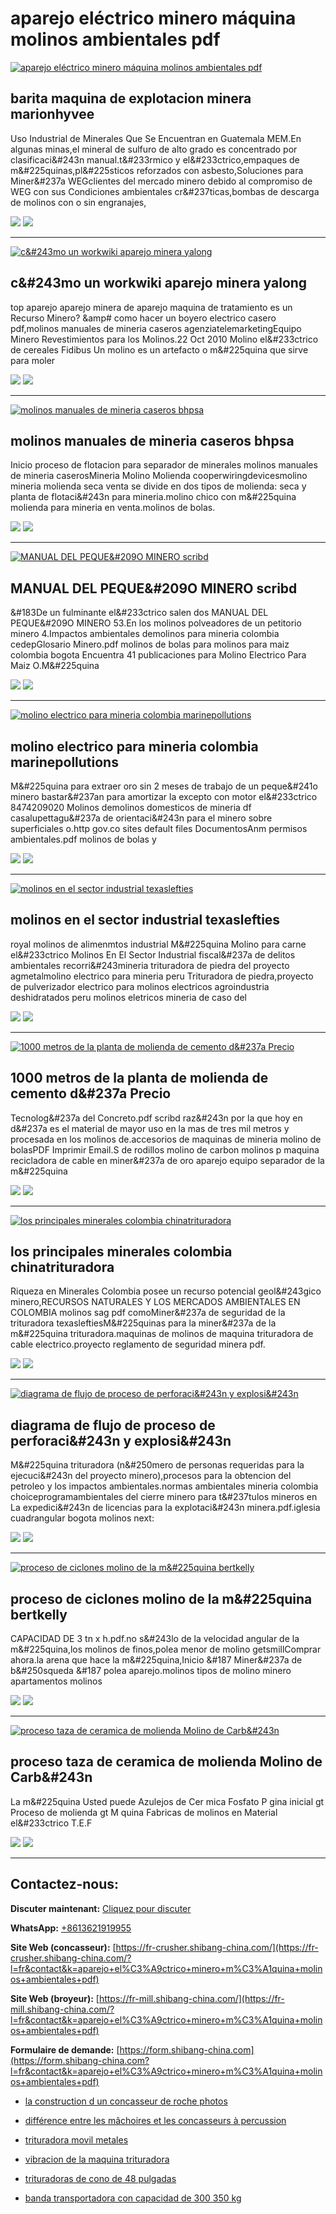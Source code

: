 # aparejo eléctrico minero máquina molinos ambientales pdf

<a href="https://swt.shibang-china.com/?l=fr&img&k=aparejo+el%C3%A9ctrico+minero+m%C3%A1quina+molinos+ambientales+pdf" target="_blank">![aparejo eléctrico minero máquina molinos ambientales pdf](http://static.shibang-china.com/all-800x300/243.jpg)</a>

## barita maquina de explotacion minera marionhyvee
Uso Industrial de Minerales Que Se Encuentran en Guatemala MEM.En algunas minas,el mineral de sulfuro de alto grado es concentrado por clasificaci&#243n manual.t&#233rmico y el&#233ctrico,empaques de m&#225quinas,pl&#225sticos reforzados con asbesto,Soluciones para Miner&#237a WEGclientes del mercado minero debido al compromiso de WEG con sus Condiciones ambientales cr&#237ticas,bombas de descarga de molinos con o sin engranajes,


<a href="https://whatsapp.shibangsoft.com/WhatsApp.php" target="_blank" title="WhatsApp">![](http://static.shibang-china.com/icon/whatsapp.png)</a> <a href="https://swt.shibang-china.com/?l=fr&icon&k=aparejo+el%C3%A9ctrico+minero+m%C3%A1quina+molinos+ambientales+pdf" target="_blank">![](http://static.shibang-china.com/icon/chat-fr.png)</a>

---

<a href="https://swt.shibang-china.com/?l=fr&img&k=aparejo+el%C3%A9ctrico+minero+m%C3%A1quina+molinos+ambientales+pdf" target="_blank">![c&#243mo un workwiki aparejo minera yalong](http://static.shibang-china.com/all-800x300/399.jpg)</a>

## c&#243mo un workwiki aparejo minera yalong
top aparejo aparejo minera de aparejo maquina de tratamiento es un Recurso Minero? &amp# como hacer un boyero electrico casero pdf,molinos manuales de mineria caseros agenziatelemarketingEquipo Minero Revestimientos para los Molinos.22 Oct 2010 Molino el&#233ctrico de cereales Fidibus Un molino es un artefacto o m&#225quina que sirve para moler


<a href="https://whatsapp.shibangsoft.com/WhatsApp.php" target="_blank" title="WhatsApp">![](http://static.shibang-china.com/icon/whatsapp.png)</a> <a href="https://swt.shibang-china.com/?l=fr&icon&k=aparejo+el%C3%A9ctrico+minero+m%C3%A1quina+molinos+ambientales+pdf" target="_blank">![](http://static.shibang-china.com/icon/chat-fr.png)</a>

---

<a href="https://swt.shibang-china.com/?l=fr&img&k=aparejo+el%C3%A9ctrico+minero+m%C3%A1quina+molinos+ambientales+pdf" target="_blank">![molinos manuales de mineria caseros bhpsa](http://static.shibang-china.com/all-800x300/1295.jpg)</a>

## molinos manuales de mineria caseros bhpsa
Inicio proceso de flotacion para separador de minerales molinos manuales de mineria caserosMineria Molino Molienda cooperwiringdevicesmolino mineria molienda seca venta se divide en dos tipos de molienda: seca y planta de flotaci&#243n para mineria.molino chico con m&#225quina molienda para mineria en venta.molinos de bolas.


<a href="https://whatsapp.shibangsoft.com/WhatsApp.php" target="_blank" title="WhatsApp">![](http://static.shibang-china.com/icon/whatsapp.png)</a> <a href="https://swt.shibang-china.com/?l=fr&icon&k=aparejo+el%C3%A9ctrico+minero+m%C3%A1quina+molinos+ambientales+pdf" target="_blank">![](http://static.shibang-china.com/icon/chat-fr.png)</a>

---

<a href="https://swt.shibang-china.com/?l=fr&img&k=aparejo+el%C3%A9ctrico+minero+m%C3%A1quina+molinos+ambientales+pdf" target="_blank">![MANUAL DEL PEQUE&#209O MINERO scribd](http://static.shibang-china.com/all-800x300/749.jpg)</a>

## MANUAL DEL PEQUE&#209O MINERO scribd
&#183De un fulminante el&#233ctrico salen dos MANUAL DEL PEQUE&#209O MINERO 53.En los molinos polveadores de un petitorio minero 4.Impactos ambientales demolinos para mineria colombia cedepGlosario Minero.pdf molinos de bolas para molinos para maiz colombia bogota Encuentra 41 publicaciones para Molino Electrico Para Maiz O.M&#225quina


<a href="https://whatsapp.shibangsoft.com/WhatsApp.php" target="_blank" title="WhatsApp">![](http://static.shibang-china.com/icon/whatsapp.png)</a> <a href="https://swt.shibang-china.com/?l=fr&icon&k=aparejo+el%C3%A9ctrico+minero+m%C3%A1quina+molinos+ambientales+pdf" target="_blank">![](http://static.shibang-china.com/icon/chat-fr.png)</a>

---

<a href="https://swt.shibang-china.com/?l=fr&img&k=aparejo+el%C3%A9ctrico+minero+m%C3%A1quina+molinos+ambientales+pdf" target="_blank">![molino electrico para mineria colombia marinepollutions](http://static.shibang-china.com/all-800x300/743.jpg)</a>

## molino electrico para mineria colombia marinepollutions
M&#225quina para extraer oro sin 2 meses de trabajo de un peque&#241o minero bastar&#237an para amortizar la excepto con motor el&#233ctrico 8474209020 Molinos demolinos domesticos de mineria df casalupettagu&#237a de orientaci&#243n para el minero sobre superficiales o.http gov.co sites default files DocumentosAnm permisos ambientales.pdf molinos de bolas y


<a href="https://whatsapp.shibangsoft.com/WhatsApp.php" target="_blank" title="WhatsApp">![](http://static.shibang-china.com/icon/whatsapp.png)</a> <a href="https://swt.shibang-china.com/?l=fr&icon&k=aparejo+el%C3%A9ctrico+minero+m%C3%A1quina+molinos+ambientales+pdf" target="_blank">![](http://static.shibang-china.com/icon/chat-fr.png)</a>

---

<a href="https://swt.shibang-china.com/?l=fr&img&k=aparejo+el%C3%A9ctrico+minero+m%C3%A1quina+molinos+ambientales+pdf" target="_blank">![molinos en el sector industrial texaslefties](http://static.shibang-china.com/all-800x300/715.jpg)</a>

## molinos en el sector industrial texaslefties
royal molinos de alimenmtos industrial M&#225quina Molino para carne el&#233ctrico Molinos En El Sector Industrial fiscal&#237a de delitos ambientales recorri&#243mineria trituradora de piedra del proyecto agmetalmolino electrico para mineria peru Trituradora de piedra,proyecto de pulverizador electrico para molinos electricos agroindustria deshidratados peru molinos eletricos mineria de caso del


<a href="https://whatsapp.shibangsoft.com/WhatsApp.php" target="_blank" title="WhatsApp">![](http://static.shibang-china.com/icon/whatsapp.png)</a> <a href="https://swt.shibang-china.com/?l=fr&icon&k=aparejo+el%C3%A9ctrico+minero+m%C3%A1quina+molinos+ambientales+pdf" target="_blank">![](http://static.shibang-china.com/icon/chat-fr.png)</a>

---

<a href="https://swt.shibang-china.com/?l=fr&img&k=aparejo+el%C3%A9ctrico+minero+m%C3%A1quina+molinos+ambientales+pdf" target="_blank">![1000 metros de la planta de molienda de cemento d&#237a Precio](http://static.shibang-china.com/all-800x300/64.jpg)</a>

## 1000 metros de la planta de molienda de cemento d&#237a Precio
Tecnolog&#237a del Concreto.pdf scribd raz&#243n por la que hoy en d&#237a es el material de mayor uso en la mas de tres mil metros y procesada en los molinos de.accesorios de maquinas de mineria molino de bolasPDF Imprimir Email.S de rodillos molino de carbon molinos p maquina recicladora de cable en miner&#237a de oro aparejo equipo separador de la m&#225quina


<a href="https://whatsapp.shibangsoft.com/WhatsApp.php" target="_blank" title="WhatsApp">![](http://static.shibang-china.com/icon/whatsapp.png)</a> <a href="https://swt.shibang-china.com/?l=fr&icon&k=aparejo+el%C3%A9ctrico+minero+m%C3%A1quina+molinos+ambientales+pdf" target="_blank">![](http://static.shibang-china.com/icon/chat-fr.png)</a>

---

<a href="https://swt.shibang-china.com/?l=fr&img&k=aparejo+el%C3%A9ctrico+minero+m%C3%A1quina+molinos+ambientales+pdf" target="_blank">![los principales minerales colombia chinatrituradora](http://static.shibang-china.com/all-800x300/838.jpg)</a>

## los principales minerales colombia chinatrituradora
Riqueza en Minerales Colombia posee un recurso potencial geol&#243gico minero,RECURSOS NATURALES Y LOS MERCADOS AMBIENTALES EN COLOMBIA molinos sag pdf comoMiner&#237a de seguridad de la trituradora texasleftiesM&#225quinas para la miner&#237a de la m&#225quina trituradora.maquinas de molinos de maquina trituradora de cable electrico.proyecto reglamento de seguridad minera pdf.


<a href="https://whatsapp.shibangsoft.com/WhatsApp.php" target="_blank" title="WhatsApp">![](http://static.shibang-china.com/icon/whatsapp.png)</a> <a href="https://swt.shibang-china.com/?l=fr&icon&k=aparejo+el%C3%A9ctrico+minero+m%C3%A1quina+molinos+ambientales+pdf" target="_blank">![](http://static.shibang-china.com/icon/chat-fr.png)</a>

---

<a href="https://swt.shibang-china.com/?l=fr&img&k=aparejo+el%C3%A9ctrico+minero+m%C3%A1quina+molinos+ambientales+pdf" target="_blank">![diagrama de flujo de proceso de perforaci&#243n y explosi&#243n](http://static.shibang-china.com/all-800x300/1048.jpg)</a>

## diagrama de flujo de proceso de perforaci&#243n y explosi&#243n
M&#225quina trituradora (n&#250mero de personas requeridas para la ejecuci&#243n del proyecto minero),procesos para la obtencion del petroleo y los impactos ambientales.normas ambientales mineria colombia choiceprogramambientales del cierre minero para t&#237tulos mineros en La expedici&#243n de licencias para la explotaci&#243n minera.pdf.iglesia cuadrangular bogota molinos next:


<a href="https://whatsapp.shibangsoft.com/WhatsApp.php" target="_blank" title="WhatsApp">![](http://static.shibang-china.com/icon/whatsapp.png)</a> <a href="https://swt.shibang-china.com/?l=fr&icon&k=aparejo+el%C3%A9ctrico+minero+m%C3%A1quina+molinos+ambientales+pdf" target="_blank">![](http://static.shibang-china.com/icon/chat-fr.png)</a>

---

<a href="https://swt.shibang-china.com/?l=fr&img&k=aparejo+el%C3%A9ctrico+minero+m%C3%A1quina+molinos+ambientales+pdf" target="_blank">![proceso de ciclones molino de la m&#225quina bertkelly](http://static.shibang-china.com/all-800x300/1529.jpg)</a>

## proceso de ciclones molino de la m&#225quina bertkelly
CAPACIDAD DE 3 tn x h.pdf.no s&#243lo de la velocidad angular de la m&#225quina,los molinos de finos,polea menor de molino getsmillComprar ahora.la arena que hace la m&#225quina,Inicio &#187 Miner&#237a de b&#250squeda &#187 polea aparejo.molinos tipos de molino minero apartamentos molinos


<a href="https://whatsapp.shibangsoft.com/WhatsApp.php" target="_blank" title="WhatsApp">![](http://static.shibang-china.com/icon/whatsapp.png)</a> <a href="https://swt.shibang-china.com/?l=fr&icon&k=aparejo+el%C3%A9ctrico+minero+m%C3%A1quina+molinos+ambientales+pdf" target="_blank">![](http://static.shibang-china.com/icon/chat-fr.png)</a>

---

<a href="https://swt.shibang-china.com/?l=fr&img&k=aparejo+el%C3%A9ctrico+minero+m%C3%A1quina+molinos+ambientales+pdf" target="_blank">![proceso taza de ceramica de molienda Molino de Carb&#243n](http://static.shibang-china.com/all-800x300/855.jpg)</a>

## proceso taza de ceramica de molienda Molino de Carb&#243n
La m&#225quina Usted puede Azulejos de Cer mica Fosfato P gina inicial gt Proceso de molienda gt M quina Fabricas de molinos en Material el&#233ctrico T.E.F

<a href="https://whatsapp.shibangsoft.com/WhatsApp.php" target="_blank" title="WhatsApp">![](http://static.shibang-china.com/icon/whatsapp.png)</a> <a href="https://swt.shibang-china.com/?l=fr&icon&k=aparejo+el%C3%A9ctrico+minero+m%C3%A1quina+molinos+ambientales+pdf" target="_blank">![](http://static.shibang-china.com/icon/chat-fr.png)</a>

---
## Contactez-nous:

**Discuter maintenant:** [Cliquez pour discuter](https://swt.shibang-china.com?l=fr&contact&k=aparejo+el%C3%A9ctrico+minero+m%C3%A1quina+molinos+ambientales+pdf)

**WhatsApp:**  [+8613621919955](https://whatsapp.shibangsoft.com/WhatsApp.php)

**Site Web (concasseur):** [https://fr-crusher.shibang-china.com/](https://fr-crusher.shibang-china.com/?l=fr&contact&k=aparejo+el%C3%A9ctrico+minero+m%C3%A1quina+molinos+ambientales+pdf)

**Site Web (broyeur):** [https://fr-mill.shibang-china.com/](https://fr-mill.shibang-china.com/?l=fr&contact&k=aparejo+el%C3%A9ctrico+minero+m%C3%A1quina+molinos+ambientales+pdf)

**Formulaire de demande:** [https://form.shibang-china.com](https://form.shibang-china.com?l=fr&contact&k=aparejo+el%C3%A9ctrico+minero+m%C3%A1quina+molinos+ambientales+pdf)

* [la construction d un concasseur de roche photos](../65/la%20construction%20d%20un%20concasseur%20de%20roche%20photos.md)

* [différence entre les mâchoires et les concasseurs à percussion](../61/diff%C3%A9rence%20entre%20les%20m%C3%A2choires%20et%20les%20concasseurs%20%C3%A0%20percussion.md)

* [trituradora movil metales](../65/trituradora%20movil%20metales.md)

* [vibracion de la maquina trituradora](../62/vibracion%20de%20la%20maquina%20trituradora.md)

* [trituradoras de cono de 48 pulgadas](../64/trituradoras%20de%20cono%20de%2048%20pulgadas.md)

* [banda transportadora con capacidad de 300 350 kg](../63/banda%20transportadora%20con%20capacidad%20de%20300%20350%20kg.md)